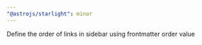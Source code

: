 ```yaml
---
"@astrojs/starlight": minor
---
```


Define the order of links in sidebar using frontmatter order value
